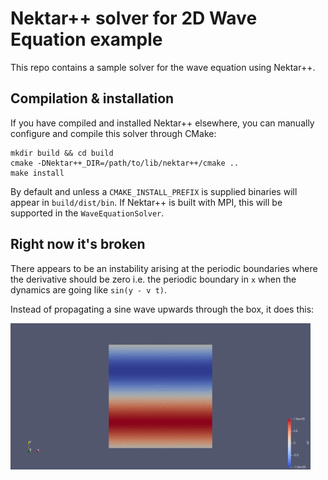 # Nektar++ solver for 2D Wave Equation example

This repo contains a sample solver for the wave equation using Nektar++.


## Compilation & installation

If you have compiled and installed Nektar++ elsewhere, you can manually configure and compile this solver through CMake:
```
mkdir build && cd build
cmake -DNektar++_DIR=/path/to/lib/nektar++/cmake ..
make install
```
By default and unless a `CMAKE_INSTALL_PREFIX` is supplied binaries will appear in `build/dist/bin`. If Nektar++ is built with MPI, this will be supported in the `WaveEquationSolver`.

## Right now it's broken

There appears to be an instability arising at the periodic boundaries where the derivative should be zero i.e. the periodic boundary in `x` when the dynamics are going like `sin(y - v t)`.

Instead of propagating a sine wave upwards through the box, it does this:

![ Alt text](figs/anim.gif)
